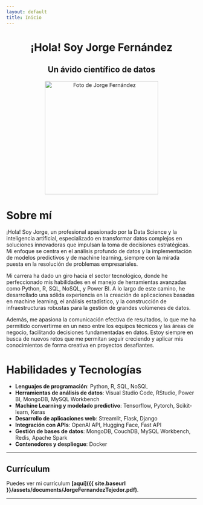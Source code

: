 ```yaml
---
layout: default
title: Inicio
---
```



<div align="center">
  <h1>¡Hola! Soy Jorge Fernández</h1>
  <h2>Un ávido científico de datos</h2>
  <img src="{{ '/assets/images/jorge_fernandez.jpg' | relative_url }}" alt="Foto de Jorge Fernández" width="300" height="auto">
</div>

# Sobre mí

¡Hola! Soy Jorge, un profesional apasionado por la Data Science y la inteligencia artificial, especializado en transformar datos complejos en soluciones innovadoras que impulsan la toma de decisiones estratégicas. Mi enfoque se centra en el análisis profundo de datos y la implementación de modelos predictivos y de machine learning, siempre con la mirada puesta en la resolución de problemas empresariales.

Mi carrera ha dado un giro hacia el sector tecnológico, donde he perfeccionado mis habilidades en el manejo de herramientas avanzadas como Python, R, SQL, NoSQL, y Power BI. A lo largo de este camino, he desarrollado una sólida experiencia en la creación de aplicaciones basadas en machine learning, el análisis estadístico, y la construcción de infraestructuras robustas para la gestión de grandes volúmenes de datos.

Además, me apasiona la comunicación efectiva de resultados, lo que me ha permitido convertirme en un nexo entre los equipos técnicos y las áreas de negocio, facilitando decisiones fundamentadas en datos. Estoy siempre en busca de nuevos retos que me permitan seguir creciendo y aplicar mis conocimientos de forma creativa en proyectos desafiantes.

# Habilidades y Tecnologías

- **Lenguajes de programación**: Python, R, SQL, NoSQL
- **Herramientas de análisis de datos**: Visual Studio Code, RStudio, Power BI, MongoDB, MySQL Workbench
- **Machine Learning y modelado predictivo**: Tensorflow, Pytorch, Scikit-learn, Keras
- **Desarrollo de aplicaciones web**: Streamlit, Flask, Django
- **Integración con APIs**: OpenAI API, Hugging Face, Fast API
- **Gestión de bases de datos**: MongoDB, CouchDB, MySQL Workbench, Redis, Apache Spark
- **Contenedores y despliegue**: Docker

---

## Currículum

Puedes ver mi currículum **[aquí]({{ site.baseurl }}/assets/documents/JorgeFernandezTejedor.pdf)**.

---

